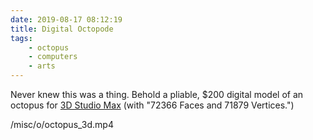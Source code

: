 ```yaml
---
date: 2019-08-17 08:12:19
title: Digital Octopode
tags:
    - octopus
    - computers
    - arts
---
```


Never knew this was a thing. Behold a pliable, $200 digital model of an octopus for [3D Studio Max](https://www.autodesk.com/products/3ds-max/overview) (with "72366 Faces and 71879 Vertices.")

/misc/o/octopus_3d.mp4
